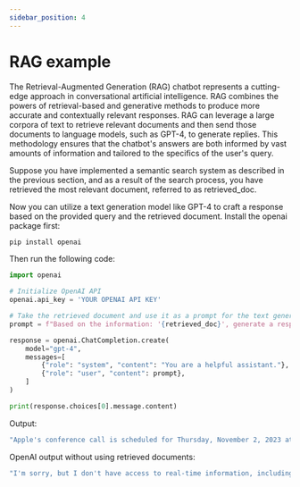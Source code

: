 ```yaml
---
sidebar_position: 4
---
```


# RAG example

The Retrieval-Augmented Generation (RAG) chatbot represents a cutting-edge approach in conversational artificial intelligence. RAG combines the powers of retrieval-based and generative methods to produce more accurate and contextually relevant responses. RAG can leverage a large corpora of text to retrieve relevant documents and then send those documents to language models, such as GPT-4, to generate replies. This methodology ensures that the chatbot's answers are both informed by vast amounts of information and tailored to the specifics of the user's query.

Suppose you have implemented a semantic search system as described in the previous section, and as a result of the search process, you have retrieved the most relevant document, referred to as retrieved_doc.

Now you can utilize a text generation model like GPT-4 to craft a response based on the provided query and the retrieved document. Install the openai package first:

```bash "
pip install openai
```

Then run the following code:
```python "
import openai

# Initialize OpenAI API
openai.api_key = 'YOUR OPENAI API KEY'

# Take the retrieved document and use it as a prompt for the text generation model
prompt = f"Based on the information: '{retrieved_doc}', generate a response of {query}"

response = openai.ChatCompletion.create(
    model="gpt-4",
    messages=[
        {"role": "system", "content": "You are a helpful assistant."},
        {"role": "user", "content": prompt},
    ]
)

print(response.choices[0].message.content)
```

Output:
```bash "
"Apple's conference call is scheduled for Thursday, November 2, 2023 at 2:00 p.m. PT / 5:00 p.m. ET."
```

OpenAI output without using retrieved documents:
```bash "
"I'm sorry, but I don't have access to real-time information, including specific scheduling details for events like Apple's conference calls. To find out the date and time of Apple's upcoming conference call, I recommend visiting Apple's official website or checking with reliable news sources or financial websites that cover such events. They typically provide information about scheduled conference calls and other important announcements related to the company."
```